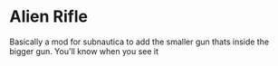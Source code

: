 # Alien Rifle

Basically a mod for subnautica to add the smaller gun thats inside the bigger gun. You'll know when you see it
